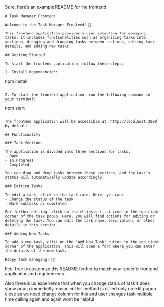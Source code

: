 Sure, here's an example README for the frontend:

```
# Task Manager Frontend

Welcome to the Task Manager Frontend! 🚀

This frontend application provides a user interface for managing tasks. It includes functionalities such as organizing tasks into sections, dragging and dropping tasks between sections, editing task details, and adding new tasks.

## Getting Started

To start the frontend application, follow these steps:

1. Install dependencies:
   ```
   npm install
   ```

2. To start the frontend application, run the following command in your terminal:
   ```
   npm start
   ```

The frontend application will be accessible at `http://localhost:3000` by default.

## Functionality

### Task Sections

The application is divided into three sections for tasks:
- Open
- In Progress
- Completed

You can drag and drop tasks between these sections, and the task's status will automatically update accordingly.

### Editing Tasks

To edit a task, click on the task card. Here, you can:
- Change the status of the task
- Mark subtasks as completed

For further editing, click on the ellipsis (...) icon in the top right corner of the task popup. Here, you will find options for editing or deleting the task. You can edit the task name, description, or other details in this section.

### Adding New Tasks

To add a new task, click on the "Add New Task" button in the top right corner of the application. This will open a form where you can enter the details of the new task.

Happy task managing! 📝✨
```

Feel free to customize this README further to match your specific frontend application and requirements.

Also there is ux experience that when you change status of task it does show popup immedietly reason =>
this method is called only on edit popup close as we need change column for this and user changes task multiple time calling again and again wont be helpful